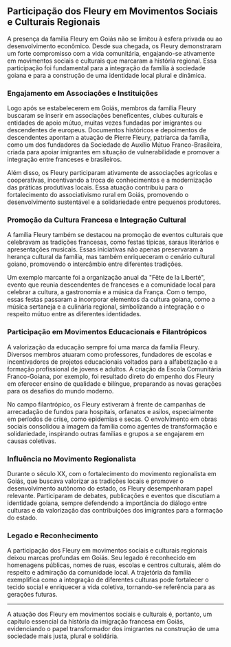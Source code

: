 ## Participação dos Fleury em Movimentos Sociais e Culturais Regionais

A presença da família Fleury em Goiás não se limitou à esfera privada ou ao desenvolvimento econômico. Desde sua chegada, os Fleury demonstraram um forte compromisso com a vida comunitária, engajando-se ativamente em movimentos sociais e culturais que marcaram a história regional. Essa participação foi fundamental para a integração da família à sociedade goiana e para a construção de uma identidade local plural e dinâmica.

### Engajamento em Associações e Instituições

Logo após se estabelecerem em Goiás, membros da família Fleury buscaram se inserir em associações beneficentes, clubes culturais e entidades de apoio mútuo, muitas vezes fundadas por imigrantes ou descendentes de europeus. Documentos históricos e depoimentos de descendentes apontam a atuação de Pierre Fleury, patriarca da família, como um dos fundadores da Sociedade de Auxílio Mútuo Franco-Brasileira, criada para apoiar imigrantes em situação de vulnerabilidade e promover a integração entre franceses e brasileiros.

Além disso, os Fleury participaram ativamente de associações agrícolas e cooperativas, incentivando a troca de conhecimentos e a modernização das práticas produtivas locais. Essa atuação contribuiu para o fortalecimento do associativismo rural em Goiás, promovendo o desenvolvimento sustentável e a solidariedade entre pequenos produtores.

### Promoção da Cultura Francesa e Integração Cultural

A família Fleury também se destacou na promoção de eventos culturais que celebravam as tradições francesas, como festas típicas, saraus literários e apresentações musicais. Essas iniciativas não apenas preservaram a herança cultural da família, mas também enriqueceram o cenário cultural goiano, promovendo o intercâmbio entre diferentes tradições.

Um exemplo marcante foi a organização anual da "Fête de la Liberté", evento que reunia descendentes de franceses e a comunidade local para celebrar a cultura, a gastronomia e a música da França. Com o tempo, essas festas passaram a incorporar elementos da cultura goiana, como a música sertaneja e a culinária regional, simbolizando a integração e o respeito mútuo entre as diferentes identidades.

### Participação em Movimentos Educacionais e Filantrópicos

A valorização da educação sempre foi uma marca da família Fleury. Diversos membros atuaram como professores, fundadores de escolas e incentivadores de projetos educacionais voltados para a alfabetização e a formação profissional de jovens e adultos. A criação da Escola Comunitária Franco-Goiana, por exemplo, foi resultado direto do empenho dos Fleury em oferecer ensino de qualidade e bilíngue, preparando as novas gerações para os desafios do mundo moderno.

No campo filantrópico, os Fleury estiveram à frente de campanhas de arrecadação de fundos para hospitais, orfanatos e asilos, especialmente em períodos de crise, como epidemias e secas. O envolvimento em obras sociais consolidou a imagem da família como agentes de transformação e solidariedade, inspirando outras famílias e grupos a se engajarem em causas coletivas.

### Influência no Movimento Regionalista

Durante o século XX, com o fortalecimento do movimento regionalista em Goiás, que buscava valorizar as tradições locais e promover o desenvolvimento autônomo do estado, os Fleury desempenharam papel relevante. Participaram de debates, publicações e eventos que discutiam a identidade goiana, sempre defendendo a importância do diálogo entre culturas e da valorização das contribuições dos imigrantes para a formação do estado.

### Legado e Reconhecimento

A participação dos Fleury em movimentos sociais e culturais regionais deixou marcas profundas em Goiás. Seu legado é reconhecido em homenagens públicas, nomes de ruas, escolas e centros culturais, além do respeito e admiração da comunidade local. A trajetória da família exemplifica como a integração de diferentes culturas pode fortalecer o tecido social e enriquecer a vida coletiva, tornando-se referência para as gerações futuras.

---

A atuação dos Fleury em movimentos sociais e culturais é, portanto, um capítulo essencial da história da imigração francesa em Goiás, evidenciando o papel transformador dos imigrantes na construção de uma sociedade mais justa, plural e solidária.